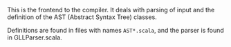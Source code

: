 This is the frontend to the compiler. It deals with parsing of input
and the definition of the AST (Abstract Syntax Tree) classes.

Definitions are found in files with names `AST*.scala`,
and the parser is found in GLLParser.scala.
